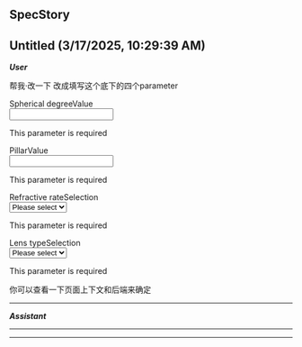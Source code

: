 ## SpecStory

## Untitled (3/17/2025, 10:29:39 AM)

_**User**_

帮我·改一下 改成填写这个底下的四个parameter<div id="parameters-container" class="grid grid-cols-1 gap-6 sm:grid-cols-2"><div><div class="flex items-center justify-between mb-2"><label class="block text-sm font-medium text-gray-700 required-field" for="parameters.spherical-degree-67d78783ba854">Spherical degree</label><span class="inline-flex items-center px-2.5 py-0.5 rounded-full text-xs font-medium bg-green-100 text-green-800">Value</span></div><input type="number" class="mt-1 block w-full border-gray-300 rounded-md shadow-sm focus:ring-indigo-500 focus:border-indigo-500 sm:text-sm" name="parameters[spherical-degree-67d78783ba854]" id="parameters.spherical-degree-67d78783ba854" required="" step="any"><p class="mt-2 text-xs text-gray-500">This parameter is required</p></div><div><div class="flex items-center justify-between mb-2"><label class="block text-sm font-medium text-gray-700 required-field" for="parameters.pillar-67d78783bb185">Pillar</label><span class="inline-flex items-center px-2.5 py-0.5 rounded-full text-xs font-medium bg-green-100 text-green-800">Value</span></div><input type="number" class="mt-1 block w-full border-gray-300 rounded-md shadow-sm focus:ring-indigo-500 focus:border-indigo-500 sm:text-sm" name="parameters[pillar-67d78783bb185]" id="parameters.pillar-67d78783bb185" required="" step="any"><p class="mt-2 text-xs text-gray-500">This parameter is required</p></div><div><div class="flex items-center justify-between mb-2"><label class="block text-sm font-medium text-gray-700 required-field" for="parameters.refractive-rate-67d78783bbbcd">Refractive rate</label><span class="inline-flex items-center px-2.5 py-0.5 rounded-full text-xs font-medium bg-blue-100 text-blue-800">Selection</span></div><select class="mt-1 block w-full pl-3 pr-10 py-2 text-base border-gray-300 focus:outline-none focus:ring-indigo-500 focus:border-indigo-500 sm:text-sm rounded-md" name="parameters[refractive-rate-67d78783bbbcd]" id="parameters.refractive-rate-67d78783bbbcd" required=""><option value="">Please select</option><option value="1.56">1.56</option><option value="1.60">1.60</option><option value="1.67">1.67</option><option value="1.74">1.74</option></select><p class="mt-2 text-xs text-gray-500">This parameter is required</p></div><div><div class="flex items-center justify-between mb-2"><label class="block text-sm font-medium text-gray-700 required-field" for="parameters.lens-type-67d78783bc7c0">Lens type</label><span class="inline-flex items-center px-2.5 py-0.5 rounded-full text-xs font-medium bg-blue-100 text-blue-800">Selection</span></div><select class="mt-1 block w-full pl-3 pr-10 py-2 text-base border-gray-300 focus:outline-none focus:ring-indigo-500 focus:border-indigo-500 sm:text-sm rounded-md" name="parameters[lens-type-67d78783bc7c0]" id="parameters.lens-type-67d78783bc7c0" required=""><option value="">Please select</option><option value="Single light">Single light</option><option value="Advance">Advance</option><option value="Dual light">Dual light</option></select><p class="mt-2 text-xs text-gray-500">This parameter is required</p></div></div>你可以查看一下页面上下文和后端来确定

---

_**Assistant**_



---



---

